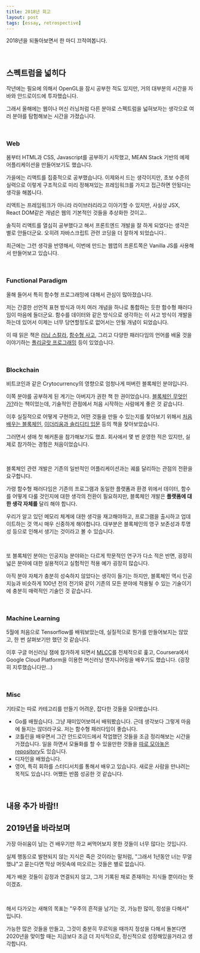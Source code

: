 ```yaml
---
title: 2018년 회고
layout: post
tags: [essay, retrospective]
---
```


2018년을 되돌아보면서 한 마디 끄적여봅니다.

<br>

## 스펙트럼을 넓히다

작년에는 필요에 의해서 OpenGL을 잠시 공부한 적도 있지만, 거의 대부분의 시간을 자바와 안드로이드에 투자했습니다.

그래서 올해에는 웹이나 머신 러닝처럼 다른 분야로 스펙트럼을 넓혀보자는 생각으로 여러 분야를 탐험해보는 시간을 가졌습니다.

<br>

### Web

봄부터 HTML과 CSS, Javascript를 공부하기 시작했고, MEAN Stack 기반의 예제 어플리케이션을 만들어보기도 했습니다.

가을에는 리액트를 집중적으로 공부했습니다.
이제와서 드는 생각이지만, 초보 수준의 실력으로 이렇게 구조적으로 미리 정해져있는 프레임워크를 가지고 접근하면 안됬다는 생각을 해봅니다.

리액트는 프레임워크가 아니라 라이브러리라고 이야기할 수 있지만,
사실상 JSX, React DOM같은 개념은 웹의 기본적인 것들을 추상화한 것이고..

솔직히 리액트를 열심히 공부했다고 해서 프론트엔드 개발을 잘 하게 되었다는 생각은 별로 안들더군요.
오히려 자바스크립트 관련 코딩을 더 잘하게 되었습니다..

최근에는 그런 생각을 반영해서, 이번에 만드는 웹앱의 프론트쪽은 Vanilla JS를 사용해서 만들어보고 있습니다.

<br>

### Functional Paradigm

올해 들어서 특히 함수형 프로그래밍에 대해서 관심이 많아졌습니다.

저는 간결한 선언적 표현 방식과 마치 여러 개념을 하나로 통합하는 듯한 함수형 패러다임이 마음에 들더군요.
함수를 데이터와 같은 방식으로 생각하는 이 사고 방식이 개발을 하는데 있어서 이제는 너무 당연할정도로 없어서는 안될 개념이 되었습니다.

이 때 읽은 책은 [러닝 스칼라](http://www.yes24.com/24/goods/38606240), [함수형 사고](http://www.yes24.com/24/Goods/29029252),
그리고 다양한 패러다임의 언어를 배울 것을 이야기하는 [폴리글랏 프로그래밍](http://www.yes24.com/24/Goods/12204890) 등이 있었습니다.

<br>

### Blockchain

비트코인과 같은 Crytocurrency의 영향으로 엄청나게 떠버린 블록체인 분야입니다.

이쪽 분야를 공부하게 된 계기는 아버지가 권한 책 한 권이었습니다. [블록체인 무엇인가?](http://www.yes24.com/24/Goods/58551591)라는 책이었는데,
기술적인 관점에서 처음 시작하는 사람에게 좋은 것 같습니다.

이후 실질적으로 어떻게 구현하고, 어떤 것들을 만들 수 있는지를 찾아보기 위해서 [처음 배우는 블록체인](http://www.yes24.com/24/Goods/61189103), [이더리움과 솔리디티 입문](http://www.yes24.com/24/Goods/57840613) 등의 책을 찾아보았습니다.

그러면서 생애 첫 해커톤을 참가해보기도 했죠. 회사에서 몇 번 운영한 적은 있지만, 실제로 참가하는 경험은 처음이었습니다.

<br>

블록체인 관련 개발은 기존의 일반적인 어플리케이션과는 궤를 달리하는 관점의 전환을 요구합니다.

가령 함수형 패러다임은 기존의 프로그램과 동일한 플랫폼과 환경 위에서 데이터, 함수를 어떻게 다룰 것인지에 대한 생각의 전환이 필요하지만,
블록체인 개발은 **플랫폼에 대한 생각 자체를** 달리 해야 합니다.

우리가 알고 있던 메모리 체계에 대한 생각을 재고해야하고, 프로그램을 출시하고 업데이트하는 것 역시 매우 신중하게 해야합니다.
대부분은 블록체인의 영구 보존성과 투명성 등으로 인해서 생기는 것이라고 볼 수 있습니다.

<br>

또 블록체인 분야는 인공지능 분야와는 다르게 학문적인 연구가 다소 적은 반면, 굉장히 넓은 분야에 대한 실용적이고 실험적인 적용 예가 굉장히 많습니다.

아직 분야 자체가 충분히 성숙하지 않았다는 생각이 들기는 하지만,
블록체인 역시 인공지능과 비슷하게 100년 전의 전기와 같이 기존의 모든 분야에 적용될 수 있는 기술이기에 충분히 매력적인 기술인 것 같습니다.

<br>

### Machine Learning

5월에 처음으로 Tensorflow를 배워보았는데, 실질적으로 뭔가를 만들어보지는 않았고, 한 번 살펴보기만 했던 것 같습니다.

이후 구글 머신러닝 잼에 참가하게 되면서 [MLCC](https://developers.google.com/machine-learning/crash-course/?hl=ko)를 전체적으로 훑고,
Coursera에서 Google Cloud Platform을 이용한 머신러닝 엔지니어링을 배우기도 했습니다. (굉장히 지루했습니다만...)

<br>

### Misc

기타로는 따로 카테고리를 만들기 어려운, 잡다한 것들을 모아봤습니다.

- Go를 배웠습니다. 그냥 재미있어보여서 배워봤습니다. 근데 생각보다 그렇게 마음에 들지는 않더라구요. 저는 함수형 패러다임이 좋습니다.
- 코틀린을 배우면서 그간 안드로이드에서 작업했던 것들을 조금 정리해보는 시간을 가졌습니다. 일을 하면서 모듈화를 할 수 있을만한 것들을 [따로 모아놓은 repository](https://github.com/soldier4443/android-experiment)도 있습니다.
- 디자인을 배웠습니다.
- 영어, 특히 회하를 스터디서치를 통해서 배우고 있습니다. 새로운 사람을 만나려는 목적도 있습니다. 어쨌든 반쯤 성공한 것 같습니다.

<br>

## 내용 추가 바람!!

## 2019년을 바라보며

가장 아쉬움이 남는 건 배우기만 하고 써먹어보지 못한 것들이 너무 많다는 것입니다.

실제 행동으로 발현되지 않는 지식은 죽은 것이라는 말처럼, "그래서 1년동안 너는 무얼 했냐"고 묻는다면
막상 머릿속에 떠오르는 것들은 별로 없습니다.

제가 배운 것들이 감정과 연결되지 않고, 그저 기록된 채로 존재하는 지식들 뿐이라는 뜻이겠죠.

<br>

해서 다가오는 새해의 목표는 "우주의 흔적을 남기는 것, 가능한 많이, 정성을 다해서" 입니다.

가능한 많은 것들을 만들고, 그것이 충분히 무르익을 때까지 정성을 다해서 돌본다면
2020년을 맞이할 때는 지금보다 조금 더 지식적으로, 정신적으로 성장해있을거라고 생각합니다.
